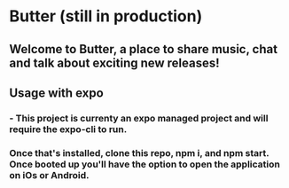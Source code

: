 # Butter (still in production)

## Welcome to Butter, a place to share music, chat and talk about exciting new releases!

## Usage with expo

### - This project is currenty an expo managed project and will require the expo-cli to run. 
### Once that's installed, clone this repo, npm i, and npm start. Once booted up you'll have the option to open the application on iOs or Android. 
